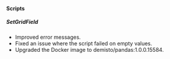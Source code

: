 
#### Scripts
##### SetGridField
- Improved error messages.
- Fixed an issue where the script failed on empty values.
- Upgraded the Docker image to demisto/pandas:1.0.0.15584.
